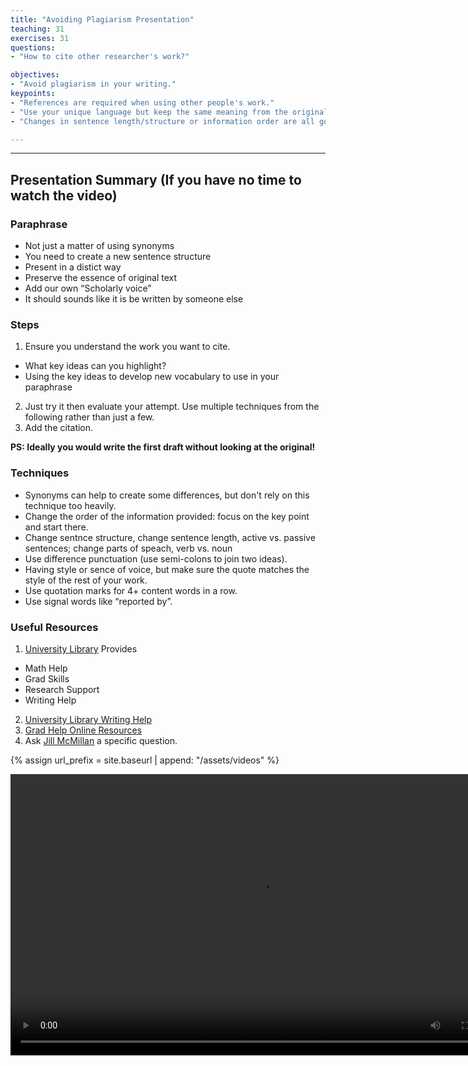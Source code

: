 ```yaml
---
title: "Avoiding Plagiarism Presentation"
teaching: 31
exercises: 31
questions:
- "How to cite other researcher's work?"

objectives:
- "Avoid plagiarism in your writing."
keypoints:
- "References are required when using other people's work."
- "Use your unique language but keep the same meaning from the original work."
- "Changes in sentence length/structure or information order are all good techniques to use." 

---
```


---

## Presentation Summary (If you have no time to watch the video)

### Paraphrase
- Not just a matter of using synonyms
- You need to create a new sentence structure
- Present in a distict way
- Preserve the essence of original text
- Add our own “Scholarly voice”
- It should sounds like it is be written by someone else

### Steps
1. Ensure you understand the work you want to cite.
- What key ideas can you highlight?
- Using the key ideas to develop new vocabulary to use in your paraphrase

2. Just try it then evaluate your attempt. Use multiple techniques from the following rather than just a few.
3. Add the citation.

**PS: Ideally you would write the first draft without looking at the original!**

### Techniques
- Synonyms can help to create some differences, but don't rely on this technique too heavily.
- Change the order of the information provided: focus on the key point and start there.
- Change sentnce structure, change sentence length, active vs. passive sentences; change parts of speach, verb vs. noun
- Use difference punctuation (use semi-colons to join two ideas).
- Having style or sence of voice, but make sure the quote matches the style of the rest of your work. 
- Use quotation marks for 4+ content words in a row.
- Use signal words like “reported by”.

### Useful Resources

1.  [University Library](https://library.usask.ca/#LibrarySupportFor) Provides
- Math Help
- Grad Skills
- Research Support
- Writing Help
2.  [University Library Writing Help](https://library.usask.ca/studentlearning/writing-help/#OnlineWritingHelp)
3.  [Grad Help Online Resources](https://libguides.usask.ca/gradhelp)
4.  Ask [Jill McMillan](https://library.usask.ca/people/jill-mcmillan.php) a specific question. 


{% assign url_prefix = site.baseurl | append: "/assets/videos" %}


<video width="800" height="450" controls>
 <source src="{{url_prefix}}/Avoiding-plagiarism-presentation.mp4" type="video/mp4">
Your browser does not support the video tag.
</video>




